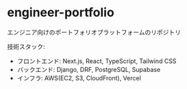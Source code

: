 # engineer-portfolio
エンジニア向けのポートフォリオプラットフォームのリポジトリ

技術スタック:
- フロントエンド: Next.js, React, TypeScript, Tailwind CSS
- バックエンド: Django, DRF, PostgreSQL, Supabase
- インフラ: AWS(EC2, S3, CloudFront), Vercel
